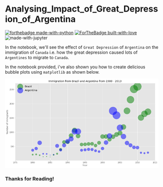 # Analysing_Impact_of_Great_Depression_of_Argentina

[![forthebadge made-with-python](http://ForTheBadge.com/images/badges/made-with-python.svg)](https://www.python.org/)
[![ForTheBadge built-with-love](http://ForTheBadge.com/images/badges/built-with-love.svg)](http://kambojtarun.pythonanywhere.com/)<br>
![made-with-jupyter](https://img.shields.io/badge/jupyter-6.0-ff7a05?style=for-the-badge&logo=Jupyter)

In the notebook, we'll see the effect of `Great Depression` of `Argentina` on the immigration of `Canada` i.e. how the great depression caused lots of `Argentines` to migrate to `Canada`.

In the notebook provided, i've also shown you how to create delicious bubble plots using `matplotlib` as shown below.

![Image not found](Readme_Image_bbp.png)

### Thanks for Reading!
